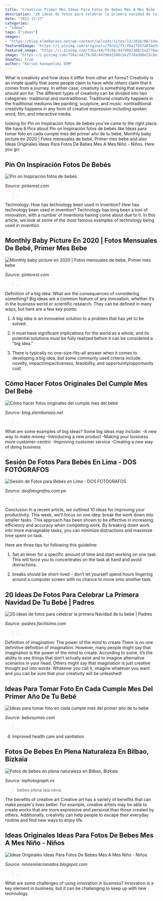 ```yaml
---
title: "Creativas Primer Mes Ideas Para Fotos De Bebes Mes A Mes Niño ~ 20 Ideas De Fotos Para Celebrar La Primera Navidad De Tu Bebé"
description: "20 ideas de fotos para celebrar la primera navidad de tu bebé"
date: "2022-11-27"
categories:
- "ideas"
tags: ["ideas"]
images:
- "https://blog.elembarazo.net/wp-content/uploads/sites/13/2018/06/ideas-para-inmortalizar-cumple-mes-bebe.jpg"
featuredImage: "https://i.pinimg.com/originals/f0/a1/f5/f0a1f55fa83be5ec09962a969afd449d.jpg"
featured_image: "https://i.pinimg.com/736x/44/79/66/4479662306c5e2778ad90e23c8a127c5.jpg"
image: "https://i.pinimg.com/736x/44/79/66/4479662306c5e2778ad90e23c8a127c5.jpg"
ShowToc: true
author: "Karson Konopelski DVM"
---
```



What is creativity and how does it differ from other art forms?
Creativity is an innate quality that some people claim to have while others claim that it comes from a journey. In either case, creativity is something that everyone should aim for. The different types of creativity can be divided into two categories- traditional and nontraditional. Traditional creativity happens in the traditional mediums like painting, sculpture, and music. nontraditional creativity happens in any form of creative expression including spoken word, film, and interactive media.

	

		
looking for Pin on Inspiración fotos de bebés you've came to the right place. We have 8 Pics about Pin on Inspiración fotos de bebés like Ideas para tomar foto en cada cumple mes del primer año de tu bebé, Monthly baby picture en 2020 | Fotos mensuales de bebé, Primer mes bebe and also Ideas Originales Ideas Para Fotos De Bebes Mes A Mes Niño - Niños. Here you go:
		
    
## Pin On Inspiración Fotos De Bebés

<img loading=lazy src="https://i.pinimg.com/736x/44/79/66/4479662306c5e2778ad90e23c8a127c5.jpg" onerror="this.onerror=null;this.src='https://tse2.mm.bing.net/th?id=OIP.ssIo1S8YdzZkdP6MSfTjtwHaJ5&amp;pid=15.1';" alt="Pin on Inspiración fotos de bebés">

_Source: pinterest.com_

>. 

	

Technology: How has technology been used in invention?
How has technology been used in invention? Technology has long been a tool of innovation, with a number of inventions having come about due to it. In this article, we look at some of the most famous examples of technology being used in invention.

    
## Monthly Baby Picture En 2020 | Fotos Mensuales De Bebé, Primer Mes Bebe

<img loading=lazy src="https://i.pinimg.com/originals/11/75/ea/1175eab1097467b979c1c7e33a84e556.jpg" onerror="this.onerror=null;this.src='https://tse2.mm.bing.net/th?id=OIP.rAxxGMdLdTbAI-dvgxks1wHaLL&amp;pid=15.1';" alt="Monthly baby picture en 2020 | Fotos mensuales de bebé, Primer mes bebe">

_Source: pinterest.com_

>. 

	

Definition of a big idea: What are the consequences of considering something?
Big ideas are a common feature of any innovation, whether it’s in the business world or scientific research. They can be defined in many ways, but here are a few key points:
1. A big idea is an innovative solution to a problem that has yet to be solved.

2. It must have significant implications for the world as a whole, and its potential solutions must be fully realized before it can be considered a "big idea."

3. There is typically no one-size-fits-all answer when it comes to developing a big idea, but some commonly used criteria include: novelty, impact/impactiveness, feasibility, and opportunity/opportunity cost. 

    
## Cómo Hacer Fotos Originales Del Cumple Mes Del Bebé

<img loading=lazy src="https://blog.elembarazo.net/wp-content/uploads/sites/13/2018/06/ideas-para-inmortalizar-cumple-mes-bebe.jpg" onerror="this.onerror=null;this.src='https://tse1.mm.bing.net/th?id=OIP.HY4lBLJ-LCZoR92EP82LnwHaHa&amp;pid=15.1';" alt="Cómo hacer fotos originales del cumple mes del bebé">

_Source: blog.elembarazo.net_

>. 

	

What are some examples of big ideas?
Some big ideas may include: 
-A new way to make money 
-Introducing a new product 
-Making your business more customer-centric 
-Improving customer service 
-Creating a new way of doing business

    
## Sesión De Fotos Para Bebés En Lima - DOS FOTÓGRAFOS

<img loading=lazy src="https://www.dosfotografos.com.pe/wp-content/uploads/2020/04/DOS4348_1-copia-copia-e1586915036259.jpg" onerror="this.onerror=null;this.src='https://tse3.mm.bing.net/th?id=OIP.GLbIWXNP3b2xHfgmGmqI-gHaE8&amp;pid=15.1';" alt="Sesión de Fotos para Bebés en Lima - DOS FOTÓGRAFOS">

_Source: dosfotografos.com.pe_

>. 

	

Conclusion
In a recent article, we outlined 10 ideas for improving your productivity. This week, we’ll focus on one idea: break the work down into smaller tasks.
This approach has been shown to be effective in increasing efficiency and accuracy when completing work. By breaking down work into more manageable tasks, you can minimize distractions and maximize time spent on task.

Here are three tips for following this guideline:

1) Set an timer for a specific amount of time and start working on one task. This will force you to concentrates on the task at hand and avoid distractions.

2) breaks should be short-lived – don’t let yourself spend hours lingering around a computer screen with no chance to move onto another task.

    
## 20 Ideas De Fotos Para Celebrar La Primera Navidad De Tu Bebé | Padres

<img loading=lazy src="http://estag.fimagenes.com/img/2/3/C/j/1/3Cj1_900.jpg" onerror="this.onerror=null;this.src='https://tse4.mm.bing.net/th?id=OIP.Rkkf3XnK84fdOXjX_IstWQHaE7&amp;pid=15.1';" alt="20 ideas de fotos para celebrar la primera Navidad de tu bebé | Padres">

_Source: padres.facilisimo.com_

>. 

	

Definition of imagination: The power of the mind to create
There is no one definitive definition of imagination. However, many people might say that imagination is the power of the mind to create. According to some, it’s the ability to see things that don’t actually exist and to imagine alternative scenarios in your head. Others might say that imagination is just creative thought put into words. Whatever you call it, imagine whatever you want and you can be sure that your creativity will be unleashed!

    
## Ideas Para Tomar Foto En Cada Cumple Mes Del Primer Año De Tu Bebé

<img loading=lazy src="https://i.blogs.es/c8dd44/foto-mes-bebe/2560_3000.png" onerror="this.onerror=null;this.src='https://tse3.mm.bing.net/th?id=OIP.LnDmCyTnN09cVrVhCPw3SgHaE0&amp;pid=15.1';" alt="Ideas para tomar foto en cada cumple mes del primer año de tu bebé">

_Source: bebesymas.com_

>. 

	

4. Improved health care and sanitation 

    
## Fotos De Bebes En Plena Naturaleza En Bilbao, Bizkaia

<img loading=lazy src="http://lephotograph.es/wp-content/uploads/2015/05/fotografos-infantiles-en-bilbao.jpg" onerror="this.onerror=null;this.src='https://tse3.mm.bing.net/th?id=OIP.TpnAFcPj72lF4Mkdgk2qVgHaE8&amp;pid=15.1';" alt="Fotos de bebes en plena naturaleza en Bilbao, Bizkaia">

_Source: lephotograph.es_

>bebes plena laia nena. 

	

The benefits of creative art
Creative art has a variety of benefits that can make people's lives better. For example, creative artists may be able to create works that are more expressive and personal than those created by others. Additionally, creativity can help people to escape their everyday routine and find new ways to enjoy life.

    
## Ideas Originales Ideas Para Fotos De Bebes Mes A Mes Niño - Niños

<img loading=lazy src="https://i.pinimg.com/originals/f0/a1/f5/f0a1f55fa83be5ec09962a969afd449d.jpg" onerror="this.onerror=null;this.src='https://tse1.mm.bing.net/th?id=OIP._Zfxz0ordpTzTeQ0xkOaJAHaHa&amp;pid=15.1';" alt="Ideas Originales Ideas Para Fotos De Bebes Mes A Mes Niño - Niños">

_Source: ninosrelacionados.blogspot.com_

>. 

	

What are some challenges of using innovation in business?
Innovation is a key element in business, but it can be challenging to keep up with new technology.


